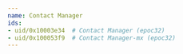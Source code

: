 ```yaml
---
name: Contact Manager
ids:
- uid/0x10003e34  # Contact Manager (epoc32)
- uid/0x100053f9  # Contact Manager-mx (epoc32)
---
```


